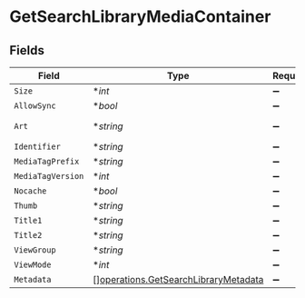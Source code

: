 # GetSearchLibraryMediaContainer


## Fields

| Field                                                                                        | Type                                                                                         | Required                                                                                     | Description                                                                                  | Example                                                                                      |
| -------------------------------------------------------------------------------------------- | -------------------------------------------------------------------------------------------- | -------------------------------------------------------------------------------------------- | -------------------------------------------------------------------------------------------- | -------------------------------------------------------------------------------------------- |
| `Size`                                                                                       | **int*                                                                                       | :heavy_minus_sign:                                                                           | N/A                                                                                          | 2                                                                                            |
| `AllowSync`                                                                                  | **bool*                                                                                      | :heavy_minus_sign:                                                                           | N/A                                                                                          | false                                                                                        |
| `Art`                                                                                        | **string*                                                                                    | :heavy_minus_sign:                                                                           | N/A                                                                                          | /:/resources/show-fanart.jpg                                                                 |
| `Identifier`                                                                                 | **string*                                                                                    | :heavy_minus_sign:                                                                           | N/A                                                                                          | com.plexapp.plugins.library                                                                  |
| `MediaTagPrefix`                                                                             | **string*                                                                                    | :heavy_minus_sign:                                                                           | N/A                                                                                          | /system/bundle/media/flags/                                                                  |
| `MediaTagVersion`                                                                            | **int*                                                                                       | :heavy_minus_sign:                                                                           | N/A                                                                                          | 1698860922                                                                                   |
| `Nocache`                                                                                    | **bool*                                                                                      | :heavy_minus_sign:                                                                           | N/A                                                                                          | true                                                                                         |
| `Thumb`                                                                                      | **string*                                                                                    | :heavy_minus_sign:                                                                           | N/A                                                                                          | /:/resources/show.png                                                                        |
| `Title1`                                                                                     | **string*                                                                                    | :heavy_minus_sign:                                                                           | N/A                                                                                          | TV Shows                                                                                     |
| `Title2`                                                                                     | **string*                                                                                    | :heavy_minus_sign:                                                                           | N/A                                                                                          | Search for ''                                                                                |
| `ViewGroup`                                                                                  | **string*                                                                                    | :heavy_minus_sign:                                                                           | N/A                                                                                          | season                                                                                       |
| `ViewMode`                                                                                   | **int*                                                                                       | :heavy_minus_sign:                                                                           | N/A                                                                                          | 65593                                                                                        |
| `Metadata`                                                                                   | [][operations.GetSearchLibraryMetadata](../../models/operations/getsearchlibrarymetadata.md) | :heavy_minus_sign:                                                                           | N/A                                                                                          |                                                                                              |